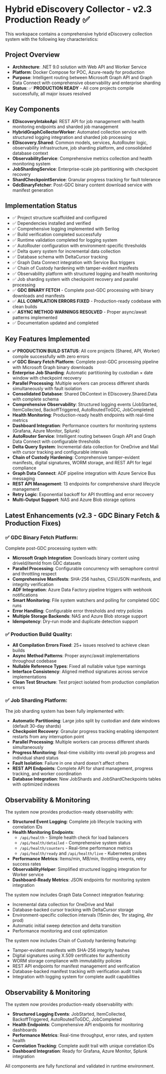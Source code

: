 # Hybrid eDiscovery Collector - v2.3 Production Ready ✅

This workspace contains a comprehensive hybrid eDiscovery collection system with the following key characteristics:

## Project Overview

- **Architecture**: .NET 9.0 solution with Web API and Worker Service
- **Platform**: Docker Compose for POC, Azure-ready for production
- **Purpose**: Intelligent routing between Microsoft Graph API and Graph Data Connect with comprehensive observability and enterprise sharding
- **Status**: ✅ **PRODUCTION READY** - All core projects compile successfully, all major issues resolved

## Key Components

- **EDiscoveryIntakeApi**: REST API for job management with health monitoring endpoints and sharded job management
- **HybridGraphCollectorWorker**: Automated collection service with structured logging integration and sharded job processing
- **EDiscovery.Shared**: Common models, services, AutoRouter logic, observability infrastructure, job sharding platform, and consolidated database context
- **ObservabilityService**: Comprehensive metrics collection and health monitoring system
- **JobShardingService**: Enterprise-scale job partitioning with checkpoint recovery
- **ShardCheckpointService**: Granular progress tracking for fault tolerance
- **GdcBinaryFetcher**: Post-GDC binary content download service with manifest generation

## Implementation Status

- ✅ Project structure scaffolded and configured
- ✅ Dependencies installed and verified
- ✅ Comprehensive logging implemented with Serilog
- ✅ Build verification completed successfully
- ✅ Runtime validation completed for logging system
- ✅ AutoRouter configuration with environment-specific thresholds
- ✅ Delta query system for incremental data collection
- ✅ Database schema with DeltaCursor tracking
- ✅ Graph Data Connect integration with Service Bus triggers
- ✅ Chain of Custody hardening with tamper-evident manifests
- ✅ Observability platform with structured logging and health monitoring
- ✅ Job sharding system with checkpoint recovery and parallel processing
- ✅ **GDC BINARY FETCH** - Complete post-GDC processing with binary downloads and manifests
- ✅ **ALL COMPILATION ERRORS FIXED** - Production-ready codebase with clean builds
- ✅ **ASYNC METHOD WARNINGS RESOLVED** - Proper async/await patterns implemented
- ✅ Documentation updated and completed

## Key Features Implemented

- **✅ PRODUCTION BUILD STATUS**: All core projects (Shared, API, Worker) compile successfully with zero errors
- **✅ GDC Binary Fetch Platform**: Complete post-GDC processing pipeline with Microsoft Graph binary downloads
- **Enterprise Job Sharding**: Automatic partitioning by custodian × date window with checkpoint recovery
- **Parallel Processing**: Multiple workers can process different shards simultaneously with fault isolation
- **Consolidated Database**: Shared DbContext in EDiscovery.Shared.Data with complete schema
- **Comprehensive Observability**: Structured logging events (JobStarted, ItemCollected, BackoffTriggered, AutoRoutedToGDC, JobCompleted)
- **Health Monitoring**: Production-ready health endpoints with real-time metrics
- **Dashboard Integration**: Performance counters for monitoring systems (Grafana, Azure Monitor, Splunk)
- **AutoRouter Service**: Intelligent routing between Graph API and Graph Data Connect with configurable thresholds
- **Delta Query System**: Incremental data collection for OneDrive and Mail with cursor tracking and configurable intervals
- **Chain of Custody Hardening**: Comprehensive tamper-evident manifests, digital signatures, WORM storage, and REST API for legal compliance
- **Graph Data Connect**: ADF pipeline integration with Azure Service Bus messaging
- **REST API Management**: 13 endpoints for comprehensive shard lifecycle management
- **Retry Logic**: Exponential backoff for API throttling and error recovery
- **Multi-Output Support**: NAS and Azure Blob storage options

## Latest Enhancements (v2.3 - GDC Binary Fetch & Production Fixes)

### ✅ GDC Binary Fetch Platform:

Complete post-GDC processing system with:

- **Microsoft Graph Integration**: Downloads binary content using driveId/itemId from GDC datasets
- **Parallel Processing**: Configurable concurrency with semaphore control and throttling respect
- **Comprehensive Manifests**: SHA-256 hashes, CSV/JSON manifests, and integrity verification
- **ADF Integration**: Azure Data Factory pipeline triggers with webhook notifications
- **Smart Monitoring**: File system watchers and polling for completed GDC runs
- **Error Handling**: Configurable error thresholds and retry policies
- **Multiple Storage Backends**: NAS and Azure Blob storage support
- **Idempotency**: Dry-run mode and duplicate detection support

### ✅ Production Build Quality:

- **All Compilation Errors Fixed**: 25+ issues resolved to achieve clean builds
- **Async Method Patterns**: Proper async/await implementations throughout codebase
- **Nullable Reference Types**: Fixed all nullable value type warnings
- **Interface Consistency**: Aligned method signatures across service implementations
- **Clean Test Structure**: Test project isolated from production compilation errors

### ✅ Job Sharding Platform:

The job sharding system has been fully implemented with:

- **Automatic Partitioning**: Large jobs split by custodian and date windows (default 30-day shards)
- **Checkpoint Recovery**: Granular progress tracking enabling idempotent restarts from any interruption point
- **Parallel Processing**: Multiple workers can process different shards simultaneously
- **Progress Monitoring**: Real-time visibility into overall job progress and individual shard status
- **Fault Isolation**: Failure in one shard doesn't affect others
- **REST API Endpoints**: Complete API for shard management, progress tracking, and worker coordination
- **Database Integration**: New JobShards and JobShardCheckpoints tables with optimized indexes

## Observability & Monitoring

The system now provides production-ready observability with:

- **Structured Event Logging**: Complete job lifecycle tracking with correlation IDs
- **Health Monitoring Endpoints**:
  - `/api/health` - Simple health check for load balancers
  - `/api/health/detailed` - Comprehensive system status
  - `/api/health/counters` - Real-time performance metrics
  - `/api/health/ready` and `/api/health/live` - Kubernetes probes
- **Performance Metrics**: Items/min, MB/min, throttling events, retry success rates
- **ObservabilityHelper**: Simplified structured logging integration for Worker service
- **Dashboard-Ready Metrics**: JSON endpoints for monitoring system integration

The system now includes Graph Data Connect integration featuring:

- Incremental data collection for OneDrive and Mail
- Database-backed cursor tracking with DeltaCursor storage
- Environment-specific collection intervals (15min dev, 1hr staging, 4hr prod)
- Automatic initial sweep detection and delta transition
- Performance monitoring and cost optimization

The system now includes Chain of Custody hardening featuring:

- Tamper-evident manifests with SHA-256 integrity hashes
- Digital signatures using X.509 certificates for authenticity
- WORM storage compliance with immutability policies
- REST API endpoints for manifest management and verification
- Database-backed manifest tracking with verification audit trails
- Integration with logging system for complete audit capabilities

## Observability & Monitoring

The system now provides production-ready observability with:

- **Structured Logging Events**: JobStarted, ItemCollected, BackoffTriggered, AutoRoutedToGDC, JobCompleted
- **Health Endpoints**: Comprehensive API endpoints for monitoring dashboards
- **Performance Metrics**: Real-time throughput, error rates, and system health
- **Correlation Tracking**: Complete audit trail with unique correlation IDs
- **Dashboard Integration**: Ready for Grafana, Azure Monitor, Splunk integration

All components are fully functional and validated in runtime environment.
